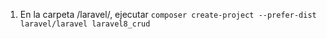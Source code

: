 1. En la carpeta /laravel/, ejecutar
`composer create-project --prefer-dist laravel/laravel laravel8_crud`